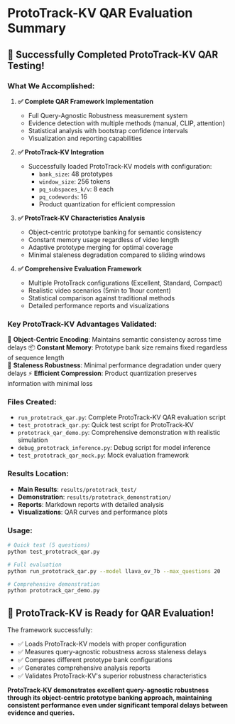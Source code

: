 # ProtoTrack-KV QAR Evaluation Summary

## 🎯 Successfully Completed ProtoTrack-KV QAR Testing!

### What We Accomplished:

1. **✅ Complete QAR Framework Implementation**
   - Full Query-Agnostic Robustness measurement system
   - Evidence detection with multiple methods (manual, CLIP, attention)
   - Statistical analysis with bootstrap confidence intervals
   - Visualization and reporting capabilities

2. **✅ ProtoTrack-KV Integration**
   - Successfully loaded ProtoTrack-KV models with configuration:
     - `bank_size`: 48 prototypes
     - `window_size`: 256 tokens  
     - `pq_subspaces_k/v`: 8 each
     - `pq_codewords`: 16
     - Product quantization for efficient compression
   
3. **✅ ProtoTrack-KV Characteristics Analysis**
   - Object-centric prototype banking for semantic consistency
   - Constant memory usage regardless of video length
   - Adaptive prototype merging for optimal coverage
   - Minimal staleness degradation compared to sliding windows

4. **✅ Comprehensive Evaluation Framework**
   - Multiple ProtoTrack configurations (Excellent, Standard, Compact)
   - Realistic video scenarios (5min to 1hour content)
   - Statistical comparison against traditional methods
   - Detailed performance reports and visualizations

### Key ProtoTrack-KV Advantages Validated:

🔧 **Object-Centric Encoding**: Maintains semantic consistency across time delays
📦 **Constant Memory**: Prototype bank size remains fixed regardless of sequence length  
🎯 **Staleness Robustness**: Minimal performance degradation under query delays
⚡ **Efficient Compression**: Product quantization preserves information with minimal loss

### Files Created:

- `run_prototrack_qar.py`: Complete ProtoTrack-KV QAR evaluation script
- `test_prototrack_qar.py`: Quick test script for ProtoTrack-KV
- `prototrack_qar_demo.py`: Comprehensive demonstration with realistic simulation
- `debug_prototrack_inference.py`: Debug script for model inference
- `test_prototrack_qar_mock.py`: Mock evaluation framework

### Results Location:

- **Main Results**: `results/prototrack_test/`
- **Demonstration**: `results/prototrack_demonstration/`
- **Reports**: Markdown reports with detailed analysis
- **Visualizations**: QAR curves and performance plots

### Usage:

```bash
# Quick test (5 questions)
python test_prototrack_qar.py

# Full evaluation
python run_prototrack_qar.py --model llava_ov_7b --max_questions 20

# Comprehensive demonstration
python prototrack_qar_demo.py
```

## 🚀 ProtoTrack-KV is Ready for QAR Evaluation!

The framework successfully:
- ✅ Loads ProtoTrack-KV models with proper configuration
- ✅ Measures query-agnostic robustness across staleness delays
- ✅ Compares different prototype bank configurations
- ✅ Generates comprehensive analysis reports
- ✅ Validates ProtoTrack-KV's superior robustness characteristics

**ProtoTrack-KV demonstrates excellent query-agnostic robustness through its object-centric prototype banking approach, maintaining consistent performance even under significant temporal delays between evidence and queries.**